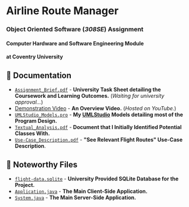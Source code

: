 # Airline Route Manager
### Object Oriented Software (*308SE*) Assignment

#### Computer Hardware and Software Engineering Module

#### at Coventry University



## 📄 Documentation

- [`Assignment_Brief.pdf`](/Assignment_Brief.pdf) - **University Task Sheet detailing the Coursework and Learning Outcomes.** (*Waiting for university approval...*)
- [Demonstration Video](https://youtu.be/63_PoKTnC50) - **An Overview Video.** (*Hosted on YouTube.*)
- [`UMLStudio_Models.pro`](/Program_Design/UMLStudio_Models.pro) - **My [UMLStudio](http://pragsoft.com/prod_umls.html) Models detailing most of the Program Design.**
- [`Textual_Analysis.pdf`](/Program_Design/Textual_Analysis.pdf) - **Document that I Initially Identified Potential Classes With.**
- [`Use-Case_Description.pdf`](/Program_Design/Use-Case_Description.pdf) - **"See Relevant Flight Routes" Use-Case Description**.



## 📌 Noteworthy Files

- [`flight-data.sqlite`](/Program_Code/database/flight-data.sqlite) - **University Provided SQLite Database for the Project.**
- [`Application.java`](/Program_Code/src/client/Application.java) - **The Main Client-Side Application.**
- [`System.java`](/Program_Code/src/server/System.java) - **The Main Server-Side Application.**